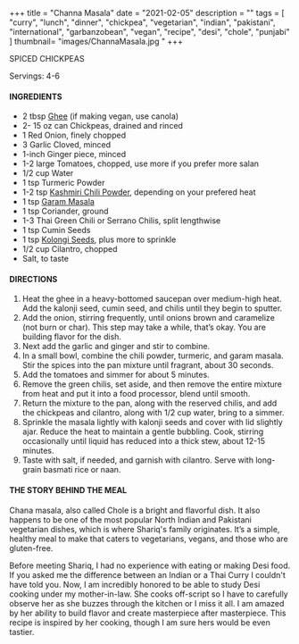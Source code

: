 +++
title = "Channa Masala"
date = "2021-02-05"
description = ""
tags = [
    "curry",
    "lunch",
    "dinner",
    "chickpea",
    "vegetarian",
    "indian",
    "pakistani",
    "international",
    "garbanzobean",
    "vegan",
    "recipe",
    "desi", 
    "chole", 
    "punjabi"
]
thumbnail= "images/ChannaMasala.jpg "
+++

SPICED CHICKPEAS 

Servings: 4-6 <!--more-->

#### INGREDIENTS 

* 2 tbsp [Ghee](https://amzn.to/2ZkJkrW) (if making vegan, use canola) 
* 2- 15 oz can Chickpeas, drained and rinced 
* 1 Red Onion, finely chopped
* 3 Garlic Cloved, minced
* 1-inch Ginger piece, minced 
* 1-2 large Tomatoes, chopped, use more if you prefer more salan 
* 1/2 cup Water 
* 1 tsp Turmeric Powder
* 1-2 tsp [Kashmiri Chili Powder](https://amzn.to/3jP2lMC), depending on your prefered heat
* 1 tsp [Garam Masala](https://amzn.to/3u0tvEX)
* 1 tsp Coriander, ground 
* 1-3 Thai Green Chili or Serrano Chilis, split lengthwise 
* 1 tsp Cumin Seeds
* 1 tsp [Kolongi Seeds](https://amzn.to/3jMZUuh), plus more to sprinkle 
* 1/2 cup Cilantro, chopped 
* Salt, to taste

#### DIRECTIONS 

1. Heat the ghee in a heavy-bottomed saucepan over medium-high heat. Add the kalonji seed, cumin seed, and chilis until they begin to sputter.
2. Add the onion, stirring frequently, until onions brown and caramelize (not burn or char). This step may take a while, that’s okay. You are building flavor for the dish.
3. Next add the garlic and ginger and stir to combine.
4. In a small bowl, combine the chili powder, turmeric, and garam masala. Stir the spices into the pan mixture until fragrant, about 30 seconds.
5. Add the tomatoes and simmer for about 5 minutes.
6. Remove the green chilis, set aside, and then remove the entire mixture from heat and put it into a food processor, blend until smooth.
7. Return the mixture to the pan, along with the reserved chilis, and add the chickpeas and cilantro, along with 1/2 cup water, bring to a simmer.
8. Sprinkle the masala lightly with kalonji seeds and cover with lid slightly ajar. Reduce the heat to maintain a gentle bubbling. Cook, stirring occasionally until liquid has reduced into a thick stew, about 12-15 minutes.
9. Taste with salt, if needed, and garnish with cilantro. Serve with long-grain basmati rice or naan.

#### THE STORY BEHIND THE MEAL 
Chana masala, also called Chole is a bright and flavorful dish. It also happens to be one of the most popular North Indian and Pakistani vegetarian dishes, which is where Shariq's family originates. It’s a simple, healthy meal to make that caters to vegetarians, vegans, and those who are gluten-free. 

Before meeting Shariq, I had no experience with eating or making Desi food. If you asked me the difference between an Indian or a Thai Curry I couldn't have told you. Now, I am incredibly honored to be able to study Desi cooking under my mother-in-law. She cooks off-script so I have to carefully observe her as she buzzes through the kitchen or I  miss it all. I am amazed by her ability to build flavor and create masterpiece after masterpiece. This recipe is inspired by her cooking, though I am sure hers would be even tastier. 


